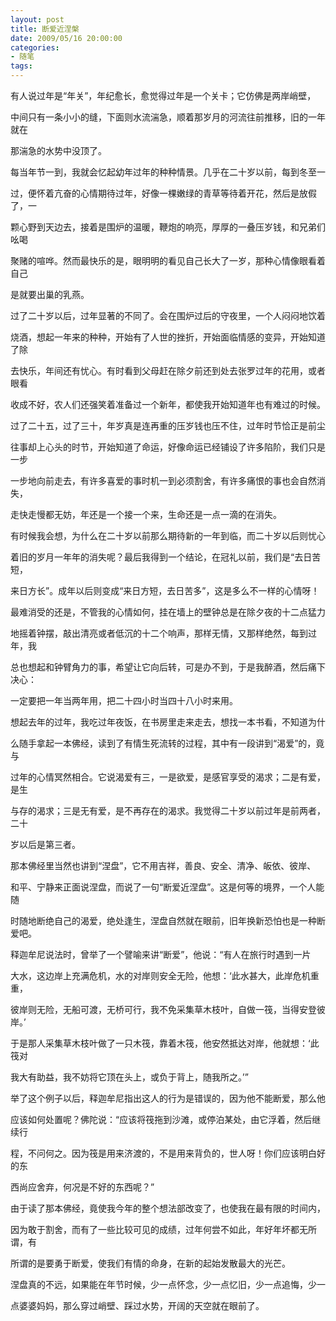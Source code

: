 ```yaml
---
layout: post
title: 断爱近涅槃
date: 2009/05/16 20:00:00
categories: 
- 随笔
tags: 
---
```


有人说过年是“年关”，年纪愈长，愈觉得过年是一个关卡；它仿佛是两岸峭壁，

中间只有一条小小的缝，下面则水流湍急，顺着那岁月的河流往前推移，旧的一年就在

那湍急的水势中没顶了。

每当年节一到，我就会忆起幼年过年的种种情景。几乎在二十岁以前，每到冬至一

过，便怀着亢奋的心情期待过年，好像一棵嫩绿的青草等待着开花，然后是放假了，一

颗心野到天边去，接着是围炉的温暖，鞭炮的响亮，厚厚的一叠压岁钱，和兄弟们吆喝

聚赌的喧哗。然而最快乐的是，眼明明的看见自己长大了一岁，那种心情像眼看着自己

是就要出巢的乳燕。

过了二十岁以后，过年显著的不同了。会在围炉过后的守夜里，一个人闷闷地饮着

烧酒，想起一年来的种种，开始有了人世的挫折，开始面临情感的变异，开始知道了除

去快乐，年间还有忧心。有时看到父母赶在除夕前还到处去张罗过年的花用，或者眼看

收成不好，农人们还强笑着准备过一个新年，都使我开始知道年也有难过的时候。

过了二十五，过了三十，年岁真是连再重的压岁钱也压不住，过年时节恰正是前尘

往事却上心头的时节，开始知道了命运，好像命运已经铺设了许多陷阶，我们只是一步

一步地向前走去，有许多喜爱的事时机一到必须割舍，有许多痛恨的事也会自然消失，

走快走慢都无妨，年还是一个接一个来，生命还是一点一滴的在消失。

有时候我会想，为什么在二十岁以前那么期待新的一年到临，而二十岁以后则忧心

着旧的岁月一年年的消失呢？最后我得到一个结论，在冠礼以前，我们是“去日苦短，

来日方长”。成年以后则变成“来日方短，去日苦多”，这是多么不一样的心情呀！

最难消受的还是，不管我的心情如何，挂在墙上的壁钟总是在除夕夜的十二点猛力

地摇着钟摆，敲出清亮或者低沉的十二个响声，那样无情，又那样绝然，每到过年，我

总也想起和钟臂角力的事，希望让它向后转，可是办不到，于是我醉酒，然后痛下决心：

一定要把一年当两年用，把二十四小时当四十八小时来用。

想起去年的过年，我吃过年夜饭，在书房里走来走去，想找一本书看，不知道为什

么随手拿起一本佛经，读到了有情生死流转的过程，其中有一段讲到“渴爱”的，竟与

过年的心情冥然相合。它说渴爱有三，一是欲爱，是感官享受的渴求；二是有爱，是生

与存的渴求；三是无有爱，是不再存在的渴求。我觉得二十岁以前过年是前两者，二十

岁以后是第三者。

那本佛经里当然也讲到“涅盘”，它不用吉祥，善良、安全、清净、皈依、彼岸、

和平、宁静来正面说涅盘，而说了一句“断爱近涅盘”。这是何等的境界，一个人能随

时随地断绝自己的渴爱，绝处逢生，涅盘自然就在眼前，旧年换新恐怕也是一种断爱吧。

释迦牟尼说法时，曾举了一个譬喻来讲“断爱”，他说：“有人在旅行时遇到一片

大水，这边岸上充满危机，水的对岸则安全无险，他想：‘此水甚大，此岸危机重重，

彼岸则无险，无船可渡，无桥可行，我不免采集草木枝叶，自做一筏，当得安登彼岸。’

于是那人采集草木枝叶做了一只木筏，靠着木筏，他安然抵达对岸，他就想：‘此筏对

我大有助益，我不妨将它顶在头上，或负于背上，随我所之。’”

举了这个例子以后，释迦牟尼指出这人的行为是错误的，因为他不能断爱，那么他

应该如何处置呢？佛陀说：“应该将筏拖到沙滩，或停泊某处，由它浮着，然后继续行

程，不问何之。因为筏是用来济渡的，不是用来背负的，世人呀！你们应该明白好的东

西尚应舍弃，何况是不好的东西呢？”

由于读了那本佛经，竟使我今年的整个想法部改变了，也使我在最有限的时间内，

因为敢于割舍，而有了一些比较可见的成绩，过年何尝不如此，年好年坏都无所谓，有

所谓的是要勇于断爱，使我们有情的命身，在新的起始发散最大的光芒。

涅盘真的不远，如果能在年节时候，少一点怀念，少一点忆旧，少一点追悔，少一

点婆婆妈妈，那么穿过峭壁、踩过水势，开阔的天空就在眼前了。
